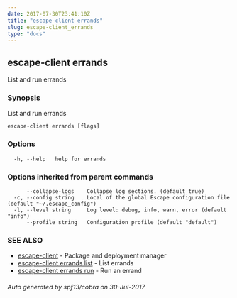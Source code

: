 ```yaml
---
date: 2017-07-30T23:41:10Z
title: "escape-client errands"
slug: escape-client_errands
type: "docs"
---
```

## escape-client errands

List and run errands

### Synopsis


List and run errands

```
escape-client errands [flags]
```

### Options

```
  -h, --help   help for errands
```

### Options inherited from parent commands

```
      --collapse-logs    Collapse log sections. (default true)
  -c, --config string    Local of the global Escape configuration file (default "~/.escape_config")
  -l, --level string     Log level: debug, info, warn, error (default "info")
      --profile string   Configuration profile (default "default")
```

### SEE ALSO
* [escape-client](../escape-client/)	 - Package and deployment manager
* [escape-client errands list](../escape-client_errands_list/)	 - List errands
* [escape-client errands run](../escape-client_errands_run/)	 - Run an errand

###### Auto generated by spf13/cobra on 30-Jul-2017
